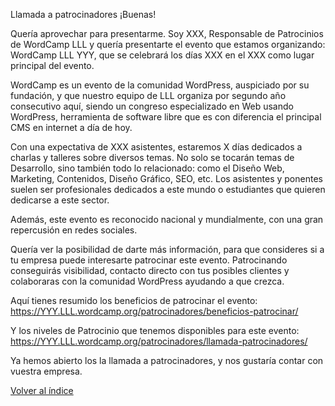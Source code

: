 Llamada a patrocinadores
¡Buenas!

Quería aprovechar para presentarme. Soy XXX, Responsable de Patrocinios de WordCamp LLL y quería presentarte el evento que estamos organizando: WordCamp LLL YYY, que se celebrará los días XXX en el XXX como lugar principal del evento.

WordCamp es un evento de la comunidad WordPress, auspiciado por su fundación, y que nuestro equipo de LLL organiza por segundo año consecutivo aquí, siendo un congreso especializado en Web usando WordPress, herramienta de software libre que es con diferencia el principal CMS en internet a día de hoy.

Con una expectativa de XXX asistentes, estaremos X días dedicados a charlas y talleres sobre diversos temas. No solo se tocarán temas de Desarrollo, sino también todo lo relacionado: como el Diseño Web, Marketing, Contenidos, Diseño Gráfico, SEO, etc. Los asistentes y ponentes suelen ser profesionales dedicados a este mundo o estudiantes que quieren dedicarse a este sector.

Además, este evento es reconocido nacional y mundialmente, con una gran repercusión en redes sociales.

Quería ver la posibilidad de darte más información, para que consideres si a tu empresa puede interesarte patrocinar este evento. Patrocinando conseguirás visibilidad, contacto directo con tus posibles clientes y colaboraras con la comunidad WordPress ayudando a que crezca.

Aquí tienes resumido los beneficios de patrocinar el evento:
https://YYY.LLL.wordcamp.org/patrocinadores/beneficios-patrocinar/

Y los niveles de Patrocinio que tenemos disponibles para este evento:
https://YYY.LLL.wordcamp.org/patrocinadores/llamada-patrocinadores/

Ya hemos abierto los la llamada a patrocinadores, y nos gustaría contar con vuestra empresa.


[Volver al índice](../README.md)